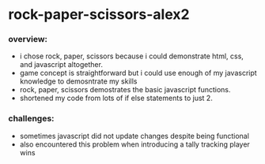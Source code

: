# rock-paper-scissors-alex2

### overview:
- i chose rock, paper, scissors because i could demonstrate html, css, and javascript altogether.
- game concept is straightforward but i could use enough of my javascript knowledge to demosntrate my skills
- rock, paper, scissors demostrates the basic javascript functions.
- shortened my code from lots of if else statements to just 2.

### challenges:
- sometimes javascript did not update changes despite being functional
- also encountered this problem when introducing a tally tracking player wins